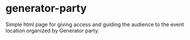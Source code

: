 # generator-party

Simple html page for giving access and guiding the audience to the event location organized by Generator party.
